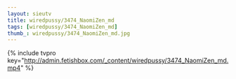```yaml
--- 
layout: sieutv
title: wiredpussy/3474_NaomiZen_md
tags: [wiredpussy/3474_NaomiZen_md]
thumb_: wiredpussy/3474_NaomiZen_md.jpg
---
```

{% include tvpro key="http://admin.fetishbox.com/_content/wiredpussy/3474_NaomiZen_md.mp4" %} 
